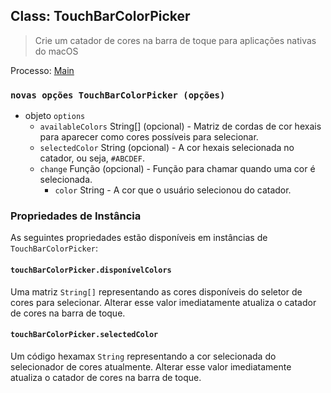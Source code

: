 ## Class: TouchBarColorPicker

> Crie um catador de cores na barra de toque para aplicações nativas do macOS

Processo: [Main](../glossary.md#main-process)

### `novas opções TouchBarColorPicker (opções)`

* objeto `options`
  * `availableColors` String[] (opcional) - Matriz de cordas de cor hexais para aparecer como cores possíveis para selecionar.
  * `selectedColor` String (opcional) - A cor hexais selecionada no catador, ou seja, `#ABCDEF`.
  * `change` Função (opcional) - Função para chamar quando uma cor é selecionada.
    * `color` String - A cor que o usuário selecionou do catador.

### Propriedades de Instância

As seguintes propriedades estão disponíveis em instâncias de `TouchBarColorPicker`:

#### `touchBarColorPicker.disponívelColors`

Uma matriz `String[]` representando as cores disponíveis do seletor de cores para selecionar. Alterar esse valor imediatamente atualiza o catador de cores na barra de toque.

#### `touchBarColorPicker.selectedColor`

Um código hexamax `String` representando a cor selecionada do selecionador de cores atualmente. Alterar esse valor imediatamente atualiza o catador de cores na barra de toque.
